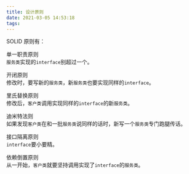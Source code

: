 ```yaml
---
title: 设计原则
date: 2021-03-05 14:53:18
tags:
---
```


SOLID 原则有：

单一职责原则   
`服务类`实现的`interface`别超过一个。

开闭原则   
修改时，要写新的`服务类`，新`服务类`也要实现同样的`interface`。
 
里氏替换原则   
修改后，`客户类`调用实现同样的`interface`的新`服务类`。

迪米特法则   
如果发现`客户类`在和一批`服务类`说同样的话时，新写一个`服务类`专门跑腿传话。

接口隔离原则  
`interface`要小要精。

依赖倒置原则   
从一开始，`客户类`就要坚持调用实现了`interface`的`服务类`。
